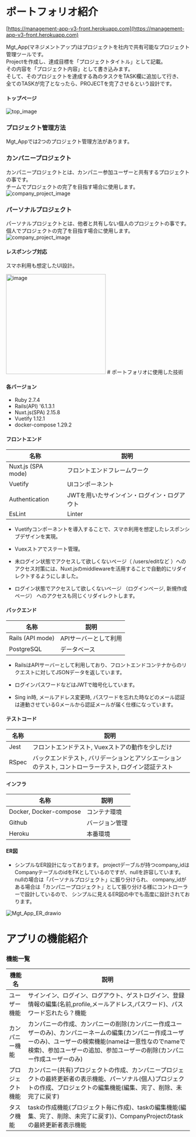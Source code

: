 # ポートフォリオ紹介
[https://management-app-v3-front.herokuapp.com](https://management-app-v3-front.herokuapp.com)

Mgt_App(マネジメントアップ)はプロジェクトを社内で共有可能なプロジェクト管理ツールです。<br>
Projectを作成し、達成目標を「プロジェクトタイトル」として記載。<br>
その内容を「プロジェクト内容」として書き込みます。<br>
そして、そのプロジェクトを達成する為のタスクをTASK欄に追加して行き、<br>
全てのTASKが完了となったら、PROJECTを完了させるという設計です。<br>

#### トップページ
![top_image](https://user-images.githubusercontent.com/87424854/177262116-e8f4c3b8-ef8d-48d2-b2f3-b3e8bdb477ad.png)

### プロジェクト管理方法
Mgt_Appでは2つのプロジェクト管理方法があります。



### カンパニープロジェクト

カンパニープロジェクトとは、カンパニー参加ユーザーと共有するプロジェクトの事です。<br>
チームでプロジェクトの完了を目指す場合に使用します。
![company_project_image](https://user-images.githubusercontent.com/87424854/177258825-6c5f5e0c-ea8b-4f15-a43a-4ce2a3ca21f4.png)


### パーソナルプロジェクト

パーソナルプロジェクトとは、他者と共有しない個人のプロジェクトの事です。<br>
個人でプロジェクトの完了を目指す場合に使用します。
![company_project_image](https://user-images.githubusercontent.com/87424854/177264416-6aa1bba6-3e21-4c5d-b933-211e63e4df88.png)




#### レスポンシブ対応

スマホ利用も想定したUI設計。

<img width="273" alt="image" src="https://user-images.githubusercontent.com/87424854/177299244-b3fc7376-834f-4806-abcf-0485e3b77bd6.png">
# ポートフォリオに使用した技術

#### 各バージョン

- Ruby 2.7.4
- Rails(API) '6.1.3.1
- Nuxt.js(SPA) 2.15.8
- Vuetify 1.12.1
- docker-compose 1.29.2

#### フロントエンド
| 名称 | 説明 |
| ---- | ---- |
| Nuxt.js (SPA mode) | フロントエンドフレームワーク |
| Vuetify | UIコンポーネント |
| Authentication | JWTを用いたサインイン・ログイン・ログアウト |
| EsLint | Linter |

- Vuetifyコンポーネントを導入することで、スマホ利用を想定したレスポンシブデザインを実現。

- Vuexストアでステート管理。

- 未ログイン状態でアクセスして欲しくないページ（ /users/editなど ）へのアクセス対策には、Nuxt.jsのmiddlewareを活用することで自動的にリダイレクトするようにしました。

- ログイン状態でアクセスして欲しくないページ （ログインページ, 新規作成ページ） へのアクセスも同じくリダイレクトします。


#### バックエンド
| 名称 | 説明 |
| ---- | ---- |
| Rails (API mode) | APIサーバーとして利用 |
| PostgreSQL | データベース |

- RailsはAPIサーバーとして利用しており、フロントエンドコンテナからのリクエストに対してJSONデータを返しています。

- ログインパスワードなどはJWTで暗号化しています。

- Sing in時, メールアドレス変更時, パスワードを忘れた時などのメール認証は連動させているGメールから認証メールが届く仕様になっています。

#### テストコード
| 名称 | 説明 |
| ---- | ---- |
| Jest | フロントエンドテスト, Vuexストアの動作を少しだけ |
| RSpec | バックエンドテスト, バリデーションとアソシエーションのテスト, コントローラーテスト, ログイン認証テスト |

#### インフラ
| 名称 | 説明 |
| ---- | ---- |
| Docker, Docker-compose | コンテナ環境 |
| Github | バージョン管理 |
| Heroku | 本番環境 |

#### ER図

- シンプルなER設計になっております。
projectデーブルが持つcompany_idはCompanyテーブルのidをFKとしているのですが、nullを許容しています。
nullの場合は「パーソナルプロジェクト」に振り分けられ、
company_idがある場合は「カンパニープロジェクト」として振り分ける様にコントローラーで設計しているので、
シンプルに見えるER図の中でも高度に設計されております。

![Mgt_App_ER_drawio](https://user-images.githubusercontent.com/87424854/177291323-1d15c083-82b1-4444-8056-d49d2a748b31.png)

# アプリの機能紹介

### 機能一覧
| 機能名 | 説明 |
| ---- | ---- |
| ユーザー機能 | サインイン、ログイン、ログアウト、ゲストログイン、登録情報の編集(名前,profile,メールアドレス,パスワード)、パスワード忘れたら？機能 |
| カンパニー機能 | カンパニーの作成、カンパニーの削除(カンパニー作成ユーザーのみ)、カンパニーネームの編集(カンパニー作成ユーザーのみ)、ユーザーの検索機能(nameは一意性なのでnameで検索)、参加ユーザーの追加、参加ユーザーの削除(カンパニー作成ユーザーのみ) |
| プロジェクト機能 | カンパニー(共有)プロジェクトの作成、カンパニープロジェクトの最終更新者の表示機能、パーソナル(個人)プロジェクトの作成、プロジェクトの編集機能(編集、完了、削除、未完了に戻す) |
| タスク機能 | taskの作成機能(プロジェクト毎に作成)、taskの編集機能(編集、完了、削除、未完了に戻す))、CompanyProjectのtaskの最終更新者表示機能
